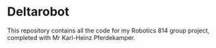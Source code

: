 # Deltarobot
This repository contains all the code for my Robotics 814 group project, completed with Mr Karl-Heinz Pferdekamper.
